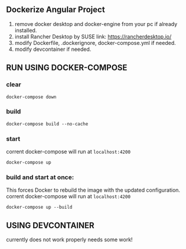 ## Dockerize Angular Project
1) remove docker desktop and docker-engine from your pc if already installed.
2) install Rancher Desktop by SUSE 
link: https://rancherdesktop.io/
3) modify Dockerfile, .dockerignore, docker-compose.yml if needed.
4) modify devcontainer if needed.

## RUN USING DOCKER-COMPOSE
### clear
``` 
docker-compose down 
```
### build 
```
docker-compose build --no-cache
```
### start
corrent docker-compose will run at  `localhost:4200`
```
docker-compose up
```
### build and start at once: 
This forces Docker to rebuild the image with the updated configuration. corrent docker-compose will run at  `localhost:4200`
```
docker-compose up --build
```


## USING DEVCONTAINER
currently does not work properly needs some work!
